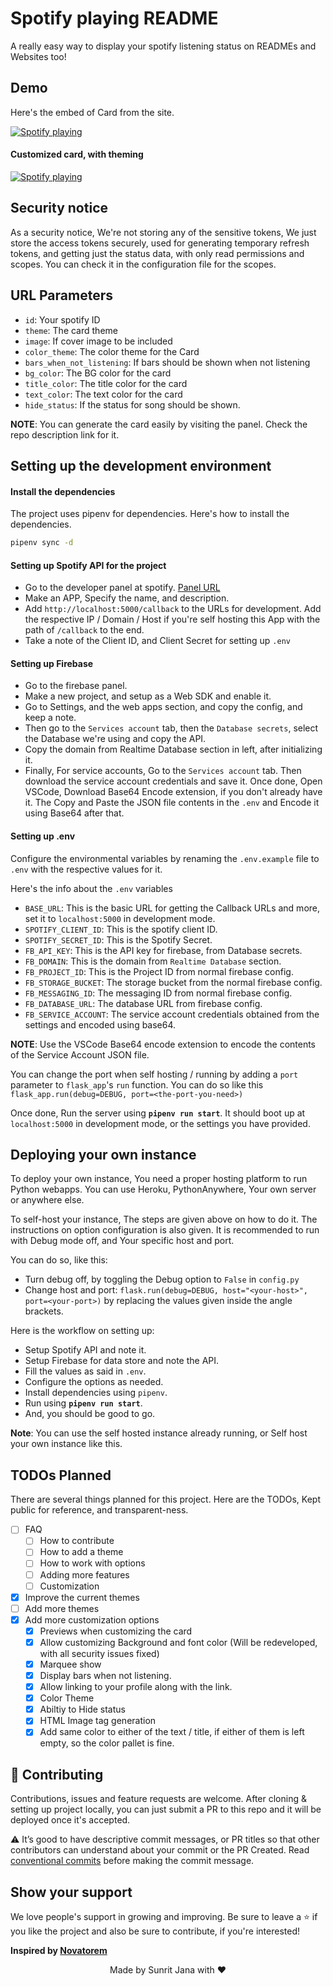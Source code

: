 # Spotify playing README

A really easy way to display your spotify listening status on READMEs and Websites too!

## Demo

Here's the embed of Card from the site.

[![Spotify playing](http://spotify.aio-api.ml/spotify?id=qy9jhr85so9g8pr6zz7aizc6x&theme=wavy&image=true&bars_when_not_listening=true)](https://open.spotify.com/user/qy9jhr85so9g8pr6zz7aizc6x)

#### Customized card, with theming

[![Spotify playing](http://spotify.aio-api.ml/spotify?id=qy9jhr85so9g8pr6zz7aizc6x&theme=wavy&image=true&bars_when_not_listening=true&bg_color=black&title_color=cyan&text_color=cyan)](https://open.spotify.com/user/qy9jhr85so9g8pr6zz7aizc6x)

## Security notice

As a security notice, We're not storing any of the sensitive tokens, We just store the 
access tokens securely, used for generating temporary refresh tokens, and getting just the status data, with 
only read permissions and scopes. You can check it in the configuration file for the scopes.

## URL Parameters

- `id`: Your spotify ID
- `theme`: The card theme
- `image`: If cover image to be included
- `color_theme`: The color theme for the Card
- `bars_when_not_listening`: If bars should be shown when not listening
- `bg_color`: The BG color for the card
- `title_color`: The title color for the card
- `text_color`: The text color for the card
- `hide_status`: If the status for song should be shown.

**NOTE**: You can generate the card easily by visiting the panel. Check the repo description link for it.

## Setting up the development environment

#### Install the dependencies

The project uses pipenv for dependencies. Here's how to install the dependencies.

```sh
pipenv sync -d
```

#### Setting up Spotify API for the project

- Go to the developer panel at spotify. [Panel URL](https://developer.spotify.com)
- Make an APP, Specify the name, and description.
- Add `http://localhost:5000/callback` to the URLs for development. Add the respective IP / Domain / Host
  if you're self hosting this App with the path of `/callback` to the end.
- Take a note of the Client ID, and Client Secret for setting up `.env`

#### Setting up Firebase

- Go to the firebase panel.
- Make a new project, and setup as a Web SDK and enable it.
- Go to Settings, and the web apps section, and copy the config, and keep a note.
- Then go to the `Services account` tab, then the `Database secrets`, select the Database we're 
  using and copy the API.
- Copy the domain from Realtime Database section in left, after initializing it.
- Finally, For service accounts, Go to the `Services account` tab. Then download the service
  account credentials and save it. Once done, Open VSCode, Download Base64 Encode extension, 
  if you don't already have it. The Copy and Paste the JSON file contents in the `.env` and 
  Encode it using Base64 after that.

#### Setting up .env

Configure the environmental variables by renaming the `.env.example` file to `.env` with the respective 
values for it.

Here's the info about the `.env` variables

- `BASE_URL`: This is the basic URL for getting the Callback URLs and more, set it 
  to `localhost:5000` in development mode.
- `SPOTIFY_CLIENT_ID`: This is the spotify client ID. 
- `SPOTIFY_SECRET_ID`: This is the Spotify Secret.
- `FB_API_KEY`: This is the API key for firebase, from Database secrets.
- `FB_DOMAIN`: This is the domain from `Realtime Database` section.
- `FB_PROJECT_ID`: This is the Project ID from normal firebase config.
- `FB_STORAGE_BUCKET`: The storage bucket from the normal firebase config.
- `FB_MESSAGING_ID`: The messaging ID from normal firebase config.
- `FB_DATABASE_URL`: The database URL from firebase config.
- `FB_SERVICE_ACCOUNT`: The service account credentials obtained from the settings and encoded using base64.

**NOTE**: Use the VSCode Base64 encode extension to encode the contents of the Service Account JSON file.

You can change the port when self hosting / running by adding a `port` parameter to `flask_app`'s `run`
function. You can do so like this `flask_app.run(debug=DEBUG, port=<the-port-you-need>)`

Once done, Run the server using **`pipenv run start`**. It should boot up at `localhost:5000` in development mode, 
or the settings you have provided.

## Deploying your own instance

To deploy your own instance, You need a proper hosting platform to run Python webapps.
You can use Heroku, PythonAnywhere, Your own server or anywhere else.

To self-host your instance, The steps are given above on how to do it. The instructions on
option configuration is also given. It is recommended to run with Debug mode off, and Your 
specific host and port.

You can do so, like this:
- Turn debug off, by toggling the Debug option to `False` in `config.py`
- Change host and port: `flask.run(debug=DEBUG, host="<your-host>", port=<your-port>)` by replacing
  the values given inside the angle brackets.
  
Here is the workflow on setting up:
- Setup Spotify API and note it.
- Setup Firebase for data store and note the API.
- Fill the values as said in `.env`.
- Configure the options as needed.
- Install dependencies using `pipenv`.
- Run using **`pipenv run start`**.
- And, you should be good to go.

**Note**: You can use the self hosted instance already running, or Self host your own instance like this.

## TODOs Planned

There are several things planned for this project. Here are the TODOs, Kept public for reference,
and transparent-ness.

- [ ] FAQ
  - [ ] How to contribute
  - [ ] How to add a theme
  - [ ] How to work with options
  - [ ] Adding more features
  - [ ] Customization
- [x] Improve the current themes  
- [ ] Add more themes
- [x] Add more customization options
  - [x] Previews when customizing the card
  - [x] Allow customizing Background and font color (Will be redeveloped, with all security issues fixed)
  - [x] Marquee show
  - [x] Display bars when not listening.
  - [x] Allow linking to your profile along with the link.
  - [x] Color Theme
  - [x] Abiltiy to Hide status
  - [x] HTML Image tag generation
  - [x] Add same color to either of the text / title, if either of them is left empty, so the color pallet is fine.

## 🤝 Contributing

Contributions, issues and feature requests are welcome. After cloning & setting up project locally, you can 
just submit a PR to this repo and it will be deployed once it's accepted.

⚠️ It’s good to have descriptive commit messages, or PR titles so that other contributors can understand 
about your commit or the PR Created. Read 
[conventional commits](https://www.conventionalcommits.org/en/v1.0.0-beta.3/) before making the commit message.

## Show your support

We love people's support in growing and improving. Be sure to leave a ⭐️ if you like the project and 
also be sure to contribute, if you're interested!

**Inspired by [Novatorem](https://github.com/novatorem)**

<div align="center">Made by Sunrit Jana with ❤️</div>
